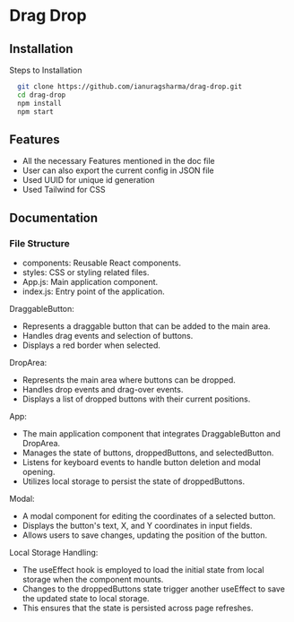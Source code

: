 
# Drag Drop


## Installation

Steps to Installation

```bash
  git clone https://github.com/ianuragsharma/drag-drop.git
  cd drag-drop
  npm install 
  npm start
```
    

## Features

- All the necessary Features mentioned in the doc file
- User can also export the current config in JSON file
- Used UUID for unique id generation
- Used Tailwind for CSS



## Documentation

### File Structure
- components: Reusable React components.
- styles: CSS or styling related files.
- App.js: Main application component.
- index.js: Entry point of the application.

DraggableButton:
- Represents a draggable button that can be added to the main area.
- Handles drag events and selection of buttons.
- Displays a red border when selected.

DropArea:
- Represents the main area where buttons can be dropped.
- Handles drop events and drag-over events.
- Displays a list of dropped buttons with their current positions.

App:
- The main application component that integrates DraggableButton and DropArea.
- Manages the state of buttons, droppedButtons, and selectedButton.
- Listens for keyboard events to handle button deletion and modal opening.
- Utilizes local storage to persist the state of droppedButtons.

Modal:
- A modal component for editing the coordinates of a selected button.
- Displays the button's text, X, and Y coordinates in input fields.
- Allows users to save changes, updating the position of the button.

Local Storage Handling:
- The useEffect hook is employed to load the initial state from local storage when the component mounts.
- Changes to the droppedButtons state trigger another useEffect to save the updated state to local storage.
- This ensures that the state is persisted across page refreshes.



